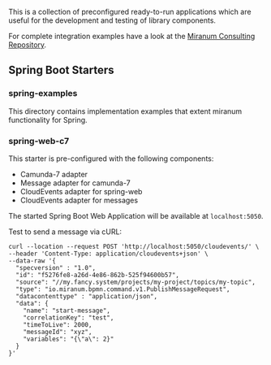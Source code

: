 This is a collection of preconfigured ready-to-run applications which are useful for
the development and testing of library components.

For complete integration examples have a look at the [Miranum Consulting Repository](https://github.com/FlowSquad/miranum-consulting).

## Spring Boot Starters

### spring-examples

This directory contains implementation examples that extent miranum functionality for Spring.

### spring-web-c7

This starter is pre-configured with the following components:

* Camunda-7 adapter
* Message adapter for camunda-7
* CloudEvents adapter for spring-web
* CloudEvents adapter for messages

The started Spring Boot Web Application will be available at `localhost:5050`.

Test to send a message via cURL:

```
curl --location --request POST 'http://localhost:5050/cloudevents/' \
--header 'Content-Type: application/cloudevents+json' \
--data-raw '{
  "specversion" : "1.0",
  "id": "f5276fe8-a26d-4e86-862b-525f94600b57",
  "source": "//my.fancy.system/projects/my-project/topics/my-topic",
  "type": "io.miranum.bpmn.command.v1.PublishMessageRequest",
  "datacontenttype" : "application/json",
  "data": {
    "name": "start-message",
    "correlationKey": "test",
    "timeToLive": 2000,
    "messageId": "xyz",
    "variables": "{\"a\": 2}"
  }
}'
```

